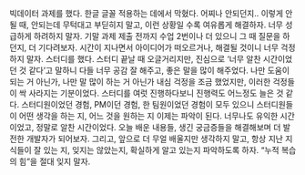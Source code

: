 빅데이터 과제를 했다. 한글 글꼴 적용하는 데에서 막혔다. 어찌나 안되던지.. 이렇게 안될 때, 안되는데 무턱대고 부딛히지 말고, 이런 상황일 수록 여유롭게 해결하자. 너무 성급하게 하려하지 말자. 기말 과제 제출 전까지 수업 2번이나 더 있으니 그 때 질문을 하던지, 더 기다려보자. 시간이 지나면서 아이디어가 떠오르거나, 해결될 것이니 너무 걱정하지 말자.
스터디를 했다. 스터디 끝날 때 오글거리지만, 진심으로 ‘너무 알찬 시간이었던 것 같다’고 말하니 다들 너무 공감 잘 해주고, 좋은 말을 많이 해주었다. 나만 도움이 되는 거 아닌가, 나만 말 많이 하는 거 아닌가 내심 걱정을 조금 했었지만, 이러한 걱정들이 싹 사라지는 기분이었다. 스터디를 여럿 진행하다보니 진행력도 어느정도 늘은 것 같다. 스터디원이었던 경험, PM이던 경험, 한 팀원이었던 경험이 모두 있으니 스터디원들이 어떤 생각을 하는 지, 어느 것을 원하는 지 이제는 파악이 된다. 너무나도 유익한 시간이었고, 정말로 알찬 시간이었다. 오늘 배운 내용들, 생긴 궁금증들을 해결해보며 더 발전한 개발자가 되어보자.
그리고, 앞으로 더 무얼 배울지만 생각하지 말고, 항상 지난 지식들이 잘 있는 지, 잊지는 않았는지, 확실하게 알고 있는지 파악하도록 하자. “누적 복습의 힘”을 절대 잊지 말자.
